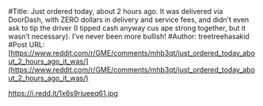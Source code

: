 #Title: Just ordered today, about 2 hours ago. It was delivered via DoorDash, with ZERO dollars in delivery and service fees, and didn’t even ask to tip the driver (I tipped cash anyway cus ape strong together, but it wasn’t necessary). I’ve never been more bullish!
#Author: treetreehasakid
#Post URL: [https://www.reddit.com/r/GME/comments/mhb3qt/just_ordered_today_about_2_hours_ago_it_was/](https://www.reddit.com/r/GME/comments/mhb3qt/just_ordered_today_about_2_hours_ago_it_was/)


https://i.redd.it/1x6s9rjueeq61.jpg
